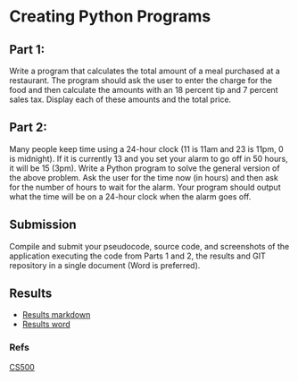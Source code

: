 # Creating Python Programs
## Part 1:
Write a program that calculates the total amount of a meal purchased at a restaurant. The program should ask the user to enter the charge for the food and then calculate the amounts with an 18 percent tip and 7 percent sales tax. Display each of these amounts and the total price.

## Part 2:
Many people keep time using a 24-hour clock (11 is 11am and 23 is 11pm, 0 is midnight). If it is currently 13 and you set your alarm to go off in 50 hours, it will be 15 (3pm). Write a Python program to solve the general version of the above problem. Ask the user for the time now (in hours) and then ask for the number of hours to wait for the alarm. Your program should output what the time will be on a 24-hour clock when the alarm goes off.

## Submission

Compile and submit your pseudocode, source code, and screenshots of the application executing the code from Parts 1 and 2, the results and GIT repository in a single document (Word is preferred).

## Results
- [Results markdown](Results.md)
- [Results word](NickMoore-Module3-Results.docx)

### Refs
[CS500](../ReadMe.md)
